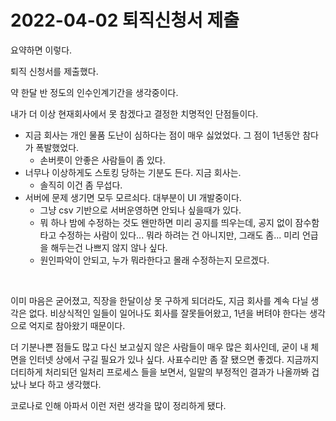 # 2022-04-02 퇴직신청서 제출

요약하면 이렇다.<br>

퇴직 신청서를 제출했다.<br>

약 한달 반 정도의 인수인계기간을 생각중이다.<br>

내가 더 이상 현재회사에서 못 참겠다고 결정한 치명적인 단점들이다.<br>

- 지금 회사는 개인 물품 도난이 심하다는 점이 매우 싫었었다. 그 점이 1년동안 참다가 폭발했었다.
  - 손버릇이 안좋은 사람들이 좀 있다. 
- 너무나 이상하게도 스토킹 당하는 기분도 든다. 지금 회사는. 
  - 솔직히 이건 좀 무섭다.
- 서버에 문제 생기면 모두 모르쇠다. 대부분이 UI 개발중이다.
  - 그냥 csv 기반으로 서버운영하면 안되나 싶을때가 있다.
  - 뭐 하나 밤에 수정하는 것도 왠만하면 미리 공지를 띄우는데, 공지 없이 잠수함타고 수정하는 사람이 있다... 뭐라 하려는 건 아니지만, 그래도 좀... 미리 언급을 해두는건 나쁘지 않지 않나 싶다.
  - 원인파악이 안되고, 누가 뭐라한다고 몰래 수정하는지 모르겠다.

<br>

이미 마음은 굳어졌고, 직장을 한달이상 못 구하게 되더라도, 지금 회사를 계속 다닐 생각은 없다. 비상식적인 일들이 일어나도 회사를 잘못들어왔고, 1년을 버텨야 한다는 생각으로 억지로 참아왔기 때문이다. <br>

더 기분나쁜 점들도 많고 다신 보고싶지 않은 사람들이 매우 많은 회사인데, 굳이 내 체면을 인터넷 상에서 구길 필요가 있나 싶다. 사표수리만 좀 잘 됐으면 좋겠다. 지금까지 더티하게 처리되던 일처리 프로세스 들을 보면서, 일말의 부정적인 결과가 나올까봐 겁났나 보다 하고 생각했다.<br>

코로나로 인해 아파서 이런 저런 생각을 많이 정리하게 됐다.<br>

<br>